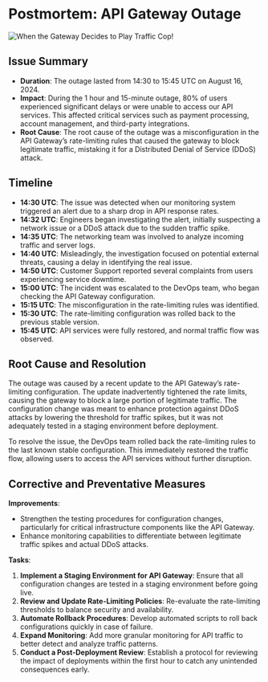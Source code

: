 # Postmortem: API Gateway Outage

![When the Gateway Decides to Play Traffic Cop!](/0x19-postmortem/A_humorous_cartoon-style_diagram_depicting_a_chaot.png)

## Issue Summary
- **Duration**: The outage lasted from 14:30 to 15:45 UTC on August 16, 2024.
- **Impact**: During the 1 hour and 15-minute outage, 80% of users experienced significant delays or were unable to access our API services. This affected critical services such as payment processing, account management, and third-party integrations.
- **Root Cause**: The root cause of the outage was a misconfiguration in the API Gateway’s rate-limiting rules that caused the gateway to block legitimate traffic, mistaking it for a Distributed Denial of Service (DDoS) attack.

## Timeline
- **14:30 UTC**: The issue was detected when our monitoring system triggered an alert due to a sharp drop in API response rates.
- **14:32 UTC**: Engineers began investigating the alert, initially suspecting a network issue or a DDoS attack due to the sudden traffic spike.
- **14:35 UTC**: The networking team was involved to analyze incoming traffic and server logs.
- **14:40 UTC**: Misleadingly, the investigation focused on potential external threats, causing a delay in identifying the real issue.
- **14:50 UTC**: Customer Support reported several complaints from users experiencing service downtime.
- **15:00 UTC**: The incident was escalated to the DevOps team, who began checking the API Gateway configuration.
- **15:15 UTC**: The misconfiguration in the rate-limiting rules was identified.
- **15:30 UTC**: The rate-limiting configuration was rolled back to the previous stable version.
- **15:45 UTC**: API services were fully restored, and normal traffic flow was observed.

## Root Cause and Resolution
The outage was caused by a recent update to the API Gateway’s rate-limiting configuration. The update inadvertently tightened the rate limits, causing the gateway to block a large portion of legitimate traffic. The configuration change was meant to enhance protection against DDoS attacks by lowering the threshold for traffic spikes, but it was not adequately tested in a staging environment before deployment.

To resolve the issue, the DevOps team rolled back the rate-limiting rules to the last known stable configuration. This immediately restored the traffic flow, allowing users to access the API services without further disruption.

## Corrective and Preventative Measures

**Improvements**:
- Strengthen the testing procedures for configuration changes, particularly for critical infrastructure components like the API Gateway.
- Enhance monitoring capabilities to differentiate between legitimate traffic spikes and actual DDoS attacks.

**Tasks**:
1. **Implement a Staging Environment for API Gateway**: Ensure that all configuration changes are tested in a staging environment before going live.
2. **Review and Update Rate-Limiting Policies**: Re-evaluate the rate-limiting thresholds to balance security and availability.
3. **Automate Rollback Procedures**: Develop automated scripts to roll back configurations quickly in case of failure.
4. **Expand Monitoring**: Add more granular monitoring for API traffic to better detect and analyze traffic patterns.
5. **Conduct a Post-Deployment Review**: Establish a protocol for reviewing the impact of deployments within the first hour to catch any unintended consequences early.
